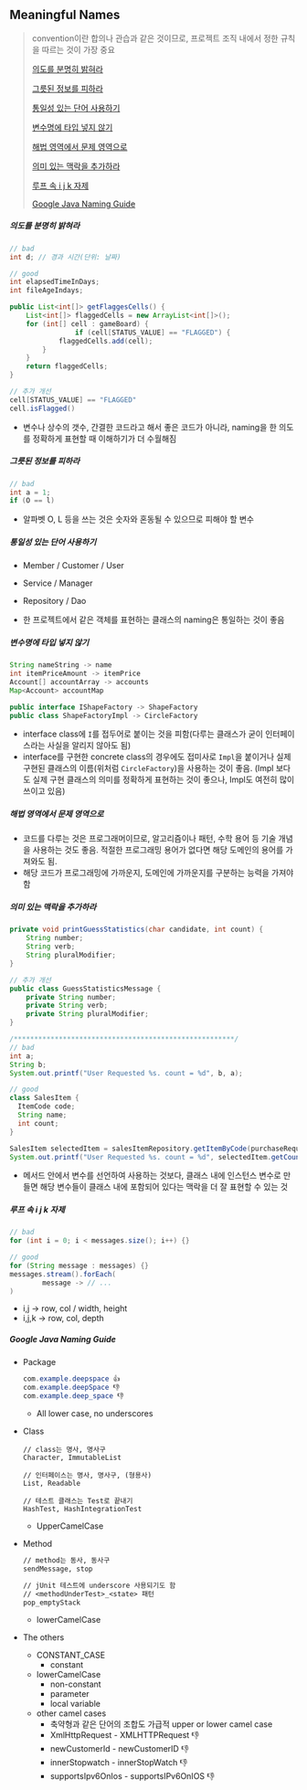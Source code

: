 ## Meaningful Names

> convention이란 합의나 관습과 같은 것이므로, 프로젝트 조직 내에서 정한 규칙을 따르는 것이 가장 중요
>
> [의도를 분명히 밝혀라](#의도를-분명히-밝혀라)
>
> [그릇된 정보를 피하라](#그릇된-정보를-피하라)
>
> [통일성 있는 단어 사용하기](#통일성-있는-단어-사용하기)
>
> [변수명에 타입 넣지 않기](#변수명에-타입-넣지-않기)
>
> [해법 영역에서 문제 영역으로](#해법-영역에서-문제-영역으로)
>
> [의미 있는 맥락을 추가하라](#의미-있는-맥락을-추가하라)
>
> [루프 속 i j k 자제](#루프-속-i-j-k-자제)
>
> [Google Java Naming Guide](#google-java-naming-guide)




##### 의도를 분명히 밝혀라

```java
// bad
int d; // 경과 시간(단위: 날짜)

// good
int elapsedTimeInDays;
int fileAgeIndays;

public List<int[]> getFlaggesCells() {
  	List<int[]> flaggedCells = new ArrayList<int[]>();
    for (int[] cell : gameBoard) {
				if (cell[STATUS_VALUE] == "FLAGGED") {
          	flaggedCells.add(cell);
        }
    }
  	return flaggedCells;
}

// 추가 개선
cell[STATUS_VALUE] == "FLAGGED"
cell.isFlagged()
```

- 변수나 상수의 갯수, 간결한 코드라고 해서 좋은 코드가 아니라, naming을 한 의도를 정확하게 표현할 때 이해하기가 더 수월해짐



##### 그릇된 정보를 피하라

```java
// bad
int a = 1;
if (O == l)
```

- 알파벳 O, L 등을 쓰는 것은 숫자와 혼동될 수 있으므로 피해야 할 변수



##### 통일성 있는 단어 사용하기

- Member / Customer / User
- Service / Manager
- Repository / Dao

- 한 프로젝트에서 같은 객체를 표현하는 클래스의 naming은 통일하는 것이 좋음



##### 변수명에 타입 넣지 않기

```java
String nameString -> name
int itemPriceAmount -> itemPrice
Account[] accountArray -> accounts
Map<Account> accountMap

public interface IShapeFactory -> ShapeFactory
public class ShapeFactoryImpl -> CircleFactory
```

- interface class에 `I`를 접두어로 붙이는 것을 피함(다루는 클래스가 굳이 인터페이스라는 사실을 알리지 않아도 됨)
- interface를 구현한 concrete class의 경우에도 접미사로 `Impl`을 붙이거나 실제 구현된 클래스의 이름(위처럼 `CircleFactory`)을 사용하는 것이 좋음. (Impl 보다도 실제 구현 클래스의 의미를 정확하게 표현하는 것이 좋으나, Impl도 여전히 많이 쓰이고 있음)



##### 해법 영역에서 문제 영역으로

- 코드를 다루는 것은 프로그래머이므로, 알고리즘이나 패턴, 수학 용어 등 기술 개념을 사용하는 것도 좋음. 적절한 프로그래밍 용어가 없다면 해당 도메인의 용어를 가져와도 됨.
- 해당 코드가 프로그래밍에 가까운지, 도메인에 가까운지를 구분하는 능력을 가져야 함



##### 의미 있는 맥락을 추가하라

```java
private void printGuessStatistics(char candidate, int count) {
  	String number;
    String verb;
    String pluralModifier;
}

// 추가 개선
public class GuessStatisticsMessage {
  	private String number;
  	private String verb;
  	private String pluralModifier;
}

/******************************************************/
// bad
int a;
String b;
System.out.printf("User Requested %s. count = %d", b, a);

// good
class SalesItem {
  ItemCode code;
  String name;
  int count;
}

SalesItem selectedItem = salesItemRepository.getItemByCode(purchaseRequest.getItemCode());
System.out.printf("User Requested %s. count = %d", selectedItem.getCount(), selectedItem.getCount());
```

- 메서드 안에서 변수를 선언하여 사용하는 것보다, 클래스 내에 인스턴스 변수로 만들면 해당 변수들이 클래스 내에 포함되어 있다는 맥락을 더 잘 표현할 수 있는 것



##### 루프 속 i j k 자제

```java
// bad
for (int i = 0; i < messages.size(); i++) {}

// good
for (String message : messages) {}
messages.stream().forEach(
		message -> // ...
)

```

- i,j -> row, col / width, height
- i,j,k -> row, col, depth



##### Google Java Naming Guide

- Package

  ```java
  com.example.deepspace 👍
  com.example.deepSpace 👎
  com.example.deep_space 👎
  ```

  - All lower case, no underscores

- Class

  ```text
  // class는 명사, 명사구
  Character, ImmutableList
  
  // 인터페이스는 명사, 명사구, (형용사)
  List, Readable
  
  // 테스트 클래스는 Test로 끝내기
  HashTest, HashIntegrationTest
  ```

  - UpperCamelCase

- Method

  ```txt
  // method는 동사, 동사구
  sendMessage, stop
  
  // jUnit 테스트에 underscore 사용되기도 함
  // <methodUnderTest>_<state> 패턴
  pop_emptyStack
  ```

  - lowerCamelCase


- The others
  - CONSTANT_CASE
    - constant
  - lowerCamelCase
    - non-constant
    - parameter
    - local variable
  - other camel cases
    - 축약형과 같은 단어의 조합도 가급적 upper or lower camel case
    - XmlHttpRequest - XMLHTTPRequest 👎
    - newCustomerId - newCustomerID 👎
    - innerStopwatch - innerStopWatch 👎
    - supportsIpv6OnIos - supportsIPv6OnIOS 👎
